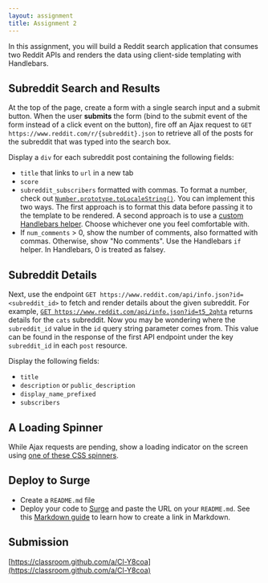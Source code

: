 ```yaml
---
layout: assignment
title: Assignment 2
---
```


In this assignment, you will build a Reddit search application that consumes two Reddit APIs and renders the data using client-side templating with Handlebars.

## Subreddit Search and Results

At the top of the page, create a form with a single search input and a submit button. When the user **submits** the form (bind to the submit event of the form instead of a click event on the button), fire off an Ajax request to `GET https://www.reddit.com/r/{subreddit}.json` to retrieve all of the posts for the subreddit that was typed into the search box.

Display a `div` for each subreddit post containing the following fields:

- `title` that links to `url` in a new tab
- `score`
- `subreddit_subscribers` formatted with commas. To format a number, check out [`Number.prototype.toLocaleString()`](https://developer.mozilla.org/en-US/docs/Web/JavaScript/Reference/Global_Objects/Number/toLocaleString). You can implement this two ways. The first approach is to format this data before passing it to the template to be rendered. A second approach is to use a [custom Handlebars helper](https://handlebarsjs.com/guide/#custom-helpers). Choose whichever one you feel comfortable with.
- If `num_comments` > 0, show the number of comments, also formatted with commas. Otherwise, show "No comments". Use the Handlebars `if` helper. In Handlebars, 0 is treated as falsey.

## Subreddit Details

Next, use the endpoint `GET https://www.reddit.com/api/info.json?id=<subreddit_id>` to fetch and render details about the given subreddit. For example, [`GET https://www.reddit.com/api/info.json?id=t5_2qhta`](https://www.reddit.com/api/info.json?id=t5_2qhta) returns details for the `cats` subreddit. Now you may be wondering where the `subreddit_id` value in the `id` query string parameter comes from. This value can be found in the response of the first API endpoint under the key `subreddit_id` in each `post` resource.

Display the following fields:

- `title`
- `description` or `public_description`
- `display_name_prefixed`
- `subscribers`

## A Loading Spinner

While Ajax requests are pending, show a loading indicator on the screen using [one of these CSS spinners](https://projects.lukehaas.me/css-loaders/).

## Deploy to Surge

- Create a `README.md` file
- Deploy your code to [Surge](https://surge.sh/) and paste the URL on your `README.md`. See this [Markdown guide](https://www.markdownguide.org/cheat-sheet/) to learn how to create a link in Markdown.

## Submission

[https://classroom.github.com/a/Cl-Y8coa](https://classroom.github.com/a/Cl-Y8coa)
